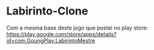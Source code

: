 # Labirinto-Clone
Com a mesma base deste jogo que postei no play store:
https://play.google.com/store/apps/details?id=com.GoungPlay.LabirintoMestre
